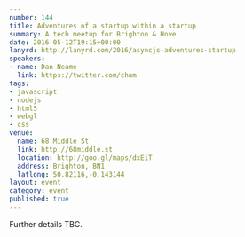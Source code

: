 ```yaml
---
number: 144
title: Adventures of a startup within a startup
summary: A tech meetup for Brighton & Hove
date: 2016-05-12T19:15+00:00
lanyrd: http://lanyrd.com/2016/asyncjs-adventures-startup
speakers:
- name: Dan Neame
  link: https://twitter.com/cham
tags:
- javascript
- nodejs
- html5
- webgl
- css
venue:
  name: 68 Middle St
  link: http://68middle.st
  location: http://goo.gl/maps/dxEiT
  address: Brighton, BN1
  latlong: 50.82116,-0.143144
layout: event
category: event
published: true
---
```


Further details TBC.
